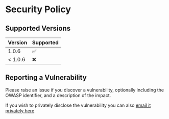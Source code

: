 # Security Policy

## Supported Versions

| Version | Supported          |
| ------- | ------------------ |
| 1.0.6   | :white_check_mark: |
| < 1.0.6   | :x:              |

## Reporting a Vulnerability

Please raise an issue if you discover a vulnerability, optionally including the OWASP identifier, and a description of the impact.

If you wish to privately disclose the vulnerability you can also [email it privately here](hello@jamesgould.dev)
